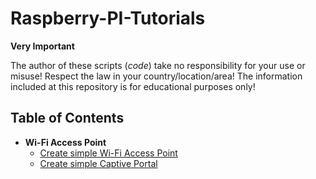 # Raspberry-PI-Tutorials

**Very Important**

The author of these scripts (_code_) take no responsibility for your use or misuse! Respect the law in your country/location/area! The information included at this repository is for educational purposes only!

## Table of Contents

- **Wi-Fi Access Point**
  - [Create simple Wi-Fi Access Point](./RaspberryPI_AccessPoint.md)
  - [Create simple Captive Portal](./RaspberryPI_CaptivePortal.md)
